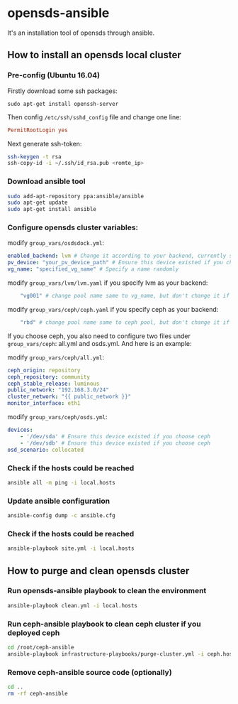 # opensds-ansible
It's an installation tool of opensds through ansible.

## How to install an opensds local cluster

### Pre-config (Ubuntu 16.04)
Firstly download some ssh packages:
```
sudo apt-get install openssh-server
```
Then config ```/etc/ssh/sshd_config``` file and change one line:
```conf
PermitRootLogin yes
```
Next generate ssh-token:
```bash
ssh-keygen -t rsa
ssh-copy-id -i ~/.ssh/id_rsa.pub <romte_ip>
```

### Download ansible tool
```bash
sudo add-apt-repository ppa:ansible/ansible
sudo apt-get update
sudo apt-get install ansible
```

### Configure opensds cluster variables:
modify ```group_vars/osdsdock.yml```:
```yaml
enabled_backend: lvm # Change it according to your backend, currently support 'lvm', 'ceph'
pv_device: "your_pv_device_path" # Ensure this device existed if you choose lvm
vg_name: "specified_vg_name" # Specify a name randomly
```
modify ```group_vars/lvm/lvm.yaml``` if you specify lvm as your backend:
```yaml
    "vg001" # change pool name same to vg_name, but don't change it if you choose ceph backend
```
modify ```group_vars/ceph/ceph.yaml``` if you specify ceph as your backend:
```yaml
    "rbd" # change pool name same to ceph pool, but don't change it if you choose lvm backend
```

If you choose ceph, you also need to configure two files under ```group_vars/ceph```: all.yml and osds.yml. And here is an example:

modify ```group_vars/ceph/all.yml```:
```yml
ceph_origin: repository
ceph_repository: community
ceph_stable_release: luminous
public_network: "192.168.3.0/24"
cluster_network: "{{ public_network }}"
monitor_interface: eth1
```
modify ```group_vars/ceph/osds.yml```:
```yml
devices:
    - '/dev/sda' # Ensure this device existed if you choose ceph
    - '/dev/sdb' # Ensure this device existed if you choose ceph
osd_scenario: collocated
```

### Check if the hosts could be reached
```bash
ansible all -m ping -i local.hosts
```

### Update ansible configuration
```bash
ansible-config dump -c ansible.cfg
```

### Check if the hosts could be reached
```bash
ansible-playbook site.yml -i local.hosts
```


## How to purge and clean opensds cluster

### Run opensds-ansible playbook to clean the environment
```bash
ansible-playbook clean.yml -i local.hosts
```

### Run ceph-ansible playbook to clean ceph cluster if you deployed ceph
```bash
cd /root/ceph-ansible
ansible-playbook infrastructure-playbooks/purge-cluster.yml -i ceph.hosts
```

### Remove ceph-ansible source code (optionally)
```bash
cd ..
rm -rf ceph-ansible
```